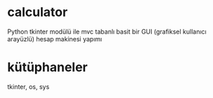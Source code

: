 # calculator

Python tkinter modülü ile mvc tabanlı basit bir 
GUI (grafiksel kullanıcı arayüzlü) hesap makinesi yapımı

# kütüphaneler
tkinter, os, sys
